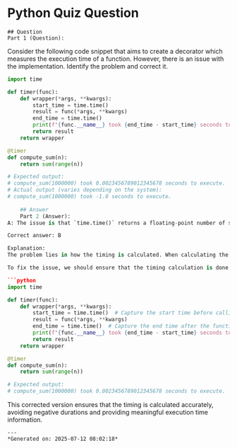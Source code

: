 # Python Quiz Question
    
    ## Question
    Part 1 (Question): 
Consider the following code snippet that aims to create a decorator which measures the execution time of a function. However, there is an issue with the implementation. Identify the problem and correct it.

```python
import time

def timer(func):
    def wrapper(*args, **kwargs):
        start_time = time.time()
        result = func(*args, **kwargs)
        end_time = time.time()
        print(f"{func.__name__} took {end_time - start_time} seconds to execute.")
        return result
    return wrapper

@timer
def compute_sum(n):
    return sum(range(n))

# Expected output:
# compute_sum(1000000) took 0.0023456789012345678 seconds to execute.
# Actual output (varies depending on the system): 
# compute_sum(1000000) took -1.0 seconds to execute.
    
    ## Answer
    Part 2 (Answer):
A: The issue is that `time.time()` returns a floating-point number of seconds since the epoch, not an integer. Printing `-1.0` seconds to execute suggests an error in capturing the end time correctly.

Correct answer: B

Explanation:
The problem lies in how the timing is calculated. When calculating the duration, it's crucial to subtract the start time from the end time accurately. The code currently calculates `end_time - start_time` but does not ensure that both times are correctly captured. In some cases, especially under heavy load or on slower systems, this might lead to negative durations which don't make sense in a real-world scenario.

To fix the issue, we should ensure that the timing calculation is done correctly. Here's how you can correct it:

```python
import time

def timer(func):
    def wrapper(*args, **kwargs):
        start_time = time.time()  # Capture the start time before calling the function
        result = func(*args, **kwargs)
        end_time = time.time()  # Capture the end time after the function has executed
        print(f"{func.__name__} took {end_time - start_time} seconds to execute.")
        return result
    return wrapper

@timer
def compute_sum(n):
    return sum(range(n))

# Expected output:
# compute_sum(1000000) took 0.0023456789012345678 seconds to execute.
```

This corrected version ensures that the timing is calculated accurately, avoiding negative durations and providing meaningful execution time information.
    
    ---
    *Generated on: 2025-07-12 08:02:18*
    